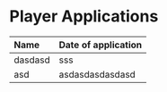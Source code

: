 # Player Applications

| Name      | Date of application |
| :----------- | :----------- |
|   dasdasd    |      sss  |
|  asd |   asdasdasdasdasd     |
